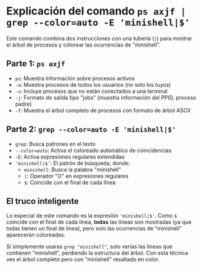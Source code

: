 # Explicación del comando `ps axjf | grep --color=auto -E 'minishell|$'`

Este comando combina dos instrucciones con una tubería (`|`) para mostrar el árbol de procesos y colorear las ocurrencias de "minishell".

## Parte 1: `ps axjf`

- `ps`: Muestra información sobre procesos activos
- `-a`: Muestra procesos de todos los usuarios (no solo los tuyos)
- `-x`: Incluye procesos que no están conectados a una terminal
- `-j`: Formato de salida tipo "jobs" (muestra información del PPID, proceso padre)
- `-f`: Muestra el árbol completo de procesos con formato de árbol ASCII

## Parte 2: `grep --color=auto -E 'minishell|$'`

- `grep`: Busca patrones en el texto
- `--color=auto`: Activa el coloreado automático de coincidencias
- `-E`: Activa expresiones regulares extendidas
- `'minishell|$'`: El patrón de búsqueda, donde:
  - `minishell`: Busca la palabra "minishell"
  - `|`: Operador "O" en expresiones regulares
  - `$`: Coincide con el final de cada línea

## El truco inteligente

Lo especial de este comando es la expresión `'minishell|$'`. Como `$` coincide con el final de cada línea, **todas** las líneas son mostradas (ya que todas tienen un final de línea), pero solo las ocurrencias de "minishell" aparecerán coloreadas.

Si simplemente usaras `grep "minishell"`, solo verías las líneas que contienen "minishell", perdiendo la estructura del árbol. Con esta técnica ves el árbol completo pero con "minishell" resaltado en color.
